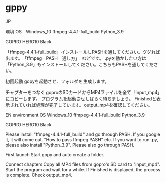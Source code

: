 # gppy

JP

環境
OS　Windows_10
ffmpeg-4.4.1-full_build
Python_3.9

GOPRO 
HERO10 Black

「ffmpeg-4.4.1-full_build」インストールしPASHを通してください。ググれば出ます。　「ffmpeg　PASH　通し方」　などです。
.pyを動かしたい方は「Python_3.9」もインストールしてください。こちらもPASHを通してください。

初回起動
gopyを起動させ、フォルダを生成します。

チャプターをつなぐ
goproのSDカードからMP4ファイルを全て「input_mp4」にコピーします。
プログラムを起動させしばらく待ちましょう。
Finishedと表示されていれば処理が完了しています。output_mp4を確認してください。

EN
environment
OS Windows_10
ffmpeg-4.4.1-full_build
Python_3.9

GOPRO
HERO10 Black

Please install "ffmpeg-4.4.1-full_build" and go through PASH. If you google it, it will come out. "How to pass ffmpeg PASH" etc.
If you want to run .py, please also install "Python_3.9". Please also go through PASH.

First launch
Start gopy and auto create a folder.

Connect chapters
Copy all MP4 files from gopro's SD card to "input_mp4".
Start the program and wait for a while.
If Finished is displayed, the process is complete. Check output_mp4.
